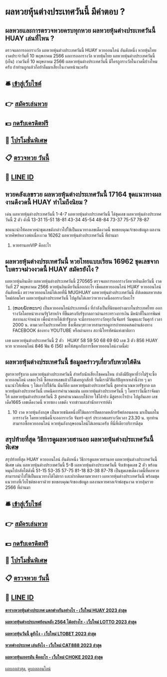 # ผลหวยหุ้นต่างประเทศวันนี้ มีคำตอบ ?
## ผลหวยและการตรวจหวยครบทุกหวย ผลหวยหุ้นต่างประเทศวันนี้ HUAY เล่นที่ไหน ?
ตรวจผลการออกรางวัล ผลหวยหุ้นต่างประเทศวันนี้ HUAY หวยออนไลน์ อันดับหนึ่ง หวยหุ้นไทย งวดประจำวันที่ 10 พฤษภาคม 2566
ผลการออกรางวัล หวยหุ้นไทย ผลหวยหุ้นต่างประเทศวันนี้ (เย็น) งวดวันที่ 10 พฤษภาคม 2566 ผลหวยหุ้นต่างประเทศวันนี้ มีใครถูกรางวัลในงวดนี้บ้างไหมครับ ถ้าท่านถูกแล้วก็อย้าลืมมาเสี่ยงในงวดหน้านะครับ

## 🛎 [เข้าสู่เว็บไซต์](https://bit.ly/3BG5bNw)
## 👉 [สมัครเล่นหวย](https://bit.ly/3BG5bNw)
## 💵 [กดรับเครดิตฟรี](https://bit.ly/3C3mvgS)
## 👑 [โปรโมชั่นพิเศษ](https://bit.ly/3C3mvgS)
## 📋 [ตรวจหวย วันนี้](https://bit.ly/3C3mvgS)
## 📱 [LINE ID](https://bit.ly/3C3mvgS)

## หวยคลังเลขรวย ผลหวยหุ้นต่างประเทศวันนี้ 17164 ชุดแนวทางผลงานดีงวดนี้ HUAY ทำไมถึงนิยม ?
เด่น ผลหวยหุ้นต่างประเทศวันนี้ 1-4-7 ผลหวยหุ้นต่างประเทศวันนี้ ได้ชุดเลข ผลหวยหุ้นต่างประเทศวันนี้ 2 ตัว ดังนี้
13-31
15-51
18-81
43-34
45-54
48-84
73-37
75-57
78-87

ขอแนะนำให้คอหวยนำชุดเลขดังกล่าวไปใช้เป็นแนวทางเลขเด็ดงวดนี้
ขอขอบคุณเจ้าของข้อมูล
ผลงานหวยศิษย์หลวงพ่อเนื่องงวด 16262 ผลหวยหุ้นต่างประเทศวันนี้ ที่ผ่านมา
1. หวยฮานอยVIP คืออะไร

## ผลหวยหุ้นต่างประเทศวันนี้ หวยไทยแบบเรียน 16962 ชุดเลขจากใบตรวจม่วงงวดนี้ HUAY สมัครยังไง ?
ผลหวยหุ้นอินเดีย ผลหวยหุ้นต่างประเทศวันนี้ 270565 ตรวจผลการออกรางวัลหวยอินเดียวันนี้ งวดวันที่ 27 พฤษภาคม 2566 หวยหุ้นอินเดียวันนี้ออกอะไร เช็คผลหวยออนไลน์ HUAY หวยออนไลน์ อันดับหนึ่ง ตรวจหวยออนไลน์ได้เลยที่นี่ MUGHUAY ผลหวยหุ้นต่างประเทศวันนี้ อัปเดตผลหวยสดใหม่ก่อนใคร ผลหวยหุ้นต่างประเทศวันนี้ ไปดูกันได้เลยว่าหวยงวดนี้ออกรางวัลอะไร
1. (ຫວຍພັດທະນາ​) เป็นหวยออนไลน์ประเภทหนึ่ง ที่กำลังเป็นที่นิยมอย่างมากในประเทศไทย ออกรางวัลโดยหน่วยงานรัฐวิสาหกิจ ที่ขึ้นตรงกับรัฐบาลลาวผ่านกระทรวงการเงิน มีหน้าที่ในการพิมพ์สลากและจำหน่าย เพื่อนำรายได้เข้ารัฐบาล จะมีการออกรางวัลทุกวันจันทร์ วันพุธและวันศุกร์ เวลา 2000 น. ตามเวลาในประเทศไทย ซึ่งเพื่อนๆชาวหวยสามารถดูการถ่ายทอดสดผ่านช่องทาง FACEBOOK ช่องทาง YOUTUBE หรือผ่านทาง สถานีโทรทัศน์แห่งชาติลาว

เลข ผลหวยหุ้นต่างประเทศวันนี้ 2 ตัว   HUAY 58 59 50 68 69 60
เลข 3 ตัว 856 HUAY หวย หวยออนไลน์ 846
ฟัน 6 (56)
ขอให้สนุกกับการซื้อหวยออนไลน์งวดนี้ค่ะ

## ผลหวยหุ้นต่างประเทศวันนี้ ข้อมูลคร่าวๆเกี่ยวกับหวยใต้ดิน
สูตรหวยรัฐบาล ผลหวยหุ้นต่างประเทศวันนี้ สำหรับนักเสี่ยงโชคคนไหน กำลังมีปัญหาที่ว่าไม่รู้จะซื้อ หวยออนไลน์ เลขอะไรดี ซื้อหลายเลขแล้วก็ไม่เคยถูกสักที วันนี้เรามีวิธีแก้ปัญหาเหล่านี้ง่าย ๆ มาแนะนำให้เพื่อน ๆ ได้เอาไปใช้กัน นั่นก็คือ ผลหวยหุ้นต่างประเทศวันนี้ สูตรคำนวณหวยรัฐบาล ผลหวยหุ้นต่างประเทศวันนี้ เทคนิคการคำนวณแม่น ผลหวยหุ้นต่างประเทศวันนี้ ๆ โดยเราวันนี้เราจัดมาให้ ผลหวยหุ้นต่างประเทศวันนี้ 3 สูตรคำนวณแบบใช้ง่าย ใช้ได้จริง มีสูตรอะไรบ้าง ไปดูกันเลย
เลขเด็ด1665 เลขเด็ดงวดนี้ หวยซอง เลขดัง จากข่าวและสำนักอาจารย์ดัง
1. 10 งวด หวยหุ้นอังกฤษ เป็นหวยชนิดหนึ่งที่ใช้ผลการปิดตลาดหลักทรัพย์ลอนดอน มาเป็นผลในการรางวัล โดยหวยชนิดนี้จะออกรางวัล จันทร์-ศุกร์ ประกาศผลรางวัลเวลา 23.30 น. ทุกท่านสามารถซื้อหวยออนไลน์ หวยหุ้นอังกฤษออนไลน์ได้เลยนะครับ ที่นี่ที่เดียวบริการดีสุด

## สรุปท้ายที่สุด วิธีการดูผลหวยฮานอย ผลหวยหุ้นต่างประเทศวันนี้ พิเศษ
สรุปท้ายที่สุด HUAY หวยออนไลน์ อันดับหนึ่ง วิธีการดูผลหวยฮานอย ผลหวยหุ้นต่างประเทศวันนี้ พิเศษ เด่น ผลหวยหุ้นต่างประเทศวันนี้ 5-8 ผลหวยหุ้นต่างประเทศวันนี้ จับเข้าชุดเลข 2 ตัว พร้อมหมุนไปกลับได้ดังนี้
51-15
53-35
57-75
81-18
83-38
87-78
เป็นชุดเลขเด็ดงวดนี้ที่คอหวยสามารถนำไปใช้เป็นแนวทางได้ไม่ยาก และฝากติดตามหวยลาว ผลหวยหุ้นต่างประเทศวันนี้ พร้อมชุดแนวทางที่เว็บไซต์ของเราด้วย
ขอขอบคุณเจ้าของข้อมูล
ผลงานหวยศาลเจ้าพ่อขุนงวด หวยลุ้นรวย 2566 ที่ผ่านมา


## 🛎 [เข้าสู่เว็บไซต์](https://bit.ly/3BG5bNw)
## 👉 [สมัครเล่นหวย](https://bit.ly/3BG5bNw)
## 💵 [กดรับเครดิตฟรี](https://bit.ly/3C3mvgS)
## 👑 [โปรโมชั่นพิเศษ](https://bit.ly/3C3mvgS)
## 📋 [ตรวจหวย วันนี้](https://bit.ly/3C3mvgS)
## 📱 [LINE ID](https://bit.ly/3C3mvgS)

#### [ตารางหวยหุ้นต่างประเทศ แตกต่างกันอย่างไร - เว็บใหม่ HUAY 2023 ล่าสุด](https://atom.io/themes/ตารางหวยหุ้นต่างประเทศ%20แตกต่างกันอย่างไร%20-%20เว็บใหม่%20huay%202023%20ล่าสุด)
#### [ผลหวยหุ้นต่างประเทศย้อนหลัง 2564 ได้อย่างไร - เว็บใหม่ LOTTO 2023 ล่าสุด](https://atom.io/themes/ผลหวยหุ้นต่างประเทศย้อนหลัง%202564%20ได้อย่างไร%20-%20เว็บใหม่%20lotto%202023%20ล่าสุด)
#### [ผลหวยหุ้นวันนี้ ดูยังไง - เว็บใหม่ LTOBET 2023 ล่าสุด](https://atom.io/themes/ผลหวยหุ้นวันนี้%20ดูยังไง%20-%20เว็บใหม่%20ltobet%202023%20ล่าสุด)
#### [หวยต่างประเทศ เล่นยังไง - เว็บใหม่ CAT888 2023 ล่าสุด](https://atom.io/themes/หวยต่างประเทศ%20เล่นยังไง%20-%20เว็บใหม่%20cat888%202023%20ล่าสุด)
#### [ผลหวยหุ้นเยอรมัน คืออะไร - เว็บใหม่ CHOKE 2023 ล่าสุด](https://atom.io/themes/ผลหวยหุ้นเยอรมัน%20คืออะไร%20-%20เว็บใหม่%20choke%202023%20ล่าสุด)

[ผลบอลล่าสุด](https://siamsport.tv "ผลบอลล่าสุด"), [ดูบอลออนไลน์](https://siamsport.tv/ดูบอลสด "ดูบอลออนไลน์")